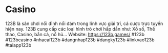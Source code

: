 # Casino
123B là sân chơi nổi đình nổi đám trong lĩnh vực giải trí, cá cược trực tuyến hiện nay. 123B cung cấp các loại hình trò chơi hấp dẫn như: Xổ số, Thể thao, Casino, bắn cá, nổ hũ…  Website: https://123b.games/  #123b #123bcasino #nhacai123b #dangnhap123b #dangky123b #linkvao123b #taiapp123b 
